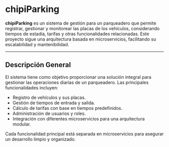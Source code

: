 # **chipiParking**

**chipiParking** es un sistema de gestión para un parqueadero que permite registrar, gestionar y monitorear las placas de los vehículos, considerando tiempos de estadía, tarifas y otras funcionalidades relacionadas. Este proyecto sigue una arquitectura basada en microservicios, facilitando su escalabilidad y mantenibilidad.

---

## **Descripción General**

El sistema tiene como objetivo proporcionar una solución integral para gestionar las operaciones diarias de un parqueadero. Las principales funcionalidades incluyen:

- Registro de vehículos y sus placas.
- Gestión de tiempos de entrada y salida.
- Cálculo de tarifas con base en tiempos predefinidos.
- Administración de usuarios y roles.
- Integración con diferentes microservicios para una arquitectura modular.

Cada funcionalidad principal está separada en microservicios para asegurar un desarrollo limpio y organizado.